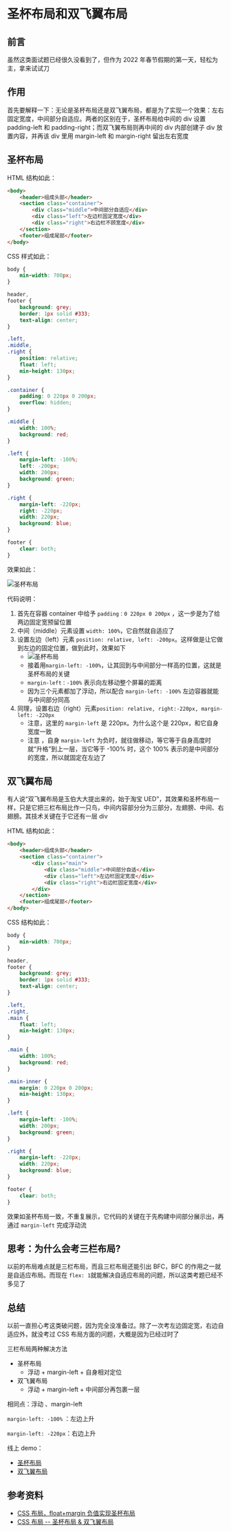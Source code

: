 # 圣杯布局和双飞翼布局

## 前言

虽然这类面试题已经很久没看到了，但作为 2022 年春节假期的第一天，轻松为主，拿来试试刀

## 作用

首先要解释一下：无论是圣杯布局还是双飞翼布局，都是为了实现一个效果：左右固定宽度，中间部分自适应。两者的区别在于，圣杯布局给中间的 div 设置 padding-left 和 padding-right；而双飞翼布局则再中间的 div 内部创建子 div 放置内容，并再该 div 里用 margin-left 和 margin-right 留出左右宽度

## 圣杯布局

HTML 结构如此：

```html
<body>
    <header>组成头部</header>
    <section class="container">
        <div class="middle">中间部分自适应</div>
        <div class="left">左边栏固定宽度</div>
        <div class="right">右边栏不顾宽度</div>
    </section>
    <footer>组成尾部</footer>
</body>
```

CSS 样式如此：

```css
body {
    min-width: 700px;
}

header,
footer {
    background: grey;
    border: 1px solid #333;
    text-align: center;
}

.left,
.middle,
.right {
    position: relative;
    float: left;
    min-height: 130px;
}

.container {
    padding: 0 220px 0 200px;
    overflow: hidden;
}

.middle {
    width: 100%;
    background: red;
}

.left {
    margin-left: -100%;
    left: -200px;
    width: 200px;
    background: green;
}

.right {
    margin-left: -220px;
    right: -220px;
    width: 220px;
    background: blue;
}

footer {
    clear: both;
}
```

效果如此：

![圣杯布局](https://s2.loli.net/2022/02/07/X9SGCnRdTJKVqDt.png)

代码说明：

1. 首先在容器 container 中给予 `padding：0 220px 0 200px` ，这一步是为了给两边固定宽预留位置
2. 中间（middle）元素设置 `width: 100%`，它自然就自适应了
3. 设置左边（left）元素 `position: relative, left: -200px`。这样做是让它做到左边的固定位置，做到此时，效果如下
    - ![圣杯布局](https://s2.loli.net/2022/02/07/RTiBqy7Zhev415m.png)
    - 接着用`margin-left: -100%`，让其回到与中间部分一样高的位置，这就是圣杯布局的关键
    - `margin-left：-100%` 表示向左移动整个屏幕的距离
    - 因为三个元素都加了浮动，所以配合 `margin-left: -100%` 左边容器就能与中间部分同高
4. 同理，设置右边（right）元素`position: relative, right:-220px, margin-left: -220px`
    - 注意，这里的 `margin-left` 是 220px。为什么这个是 220px，和它自身宽度一致
    - 注意 ，自身 `margin-left` 为负时，就往做移动，等它等于自身高度时就“升格”到上一层，当它等于 -100% 时，这个 100% 表示的是中间部分的宽度，所以就固定在左边了

## 双飞翼布局

有人说“双飞翼布局是玉伯大大提出来的，始于淘宝 UED”，其效果和圣杯布局一样，只是它把三栏布局比作一只鸟，中间内容部分分为三部分，左翅膀、中间、右翅膀。其技术关键在于它还有一层 div

HTML 结构如此：

```html
<body>
    <header>组成头部</header>
    <section class="container">
        <div class="main">
            <div class="middle">中间部分自适</div>
            <div class="left">左边栏固定宽度</div>
            <div class="right">右边栏固定宽度</div>
        </div>
    </section>
    <footer>组成尾部</footer>
</body>
```

CSS 结构如此：

```css
body {
    min-width: 700px;
}

header,
footer {
    background: grey;
    border: 1px solid #333;
    text-align: center;
}

.left,
.right,
.main {
    float: left;
    min-height: 130px;
}

.main {
    width: 100%;
    background: red;
}

.main-inner {
    margin: 0 220px 0 200px;
    min-height: 130px;
}

.left {
    margin-left: -100%;
    width: 200px;
    background: green;
}

.right {
    margin-left: -220px;
    width: 220px;
    background: blue;
}

footer {
    clear: both;
}
```

效果如圣杯布局一致，不重复展示，它代码的关键在于先构建中间部分展示出，再通过 `margin-left` 完成浮动流

## 思考：为什么会考三栏布局?

以前的布局难点就是三栏布局，而且三栏布局还能引出 BFC，BFC 的作用之一就是自适应布局。而现在 `flex: 1`就能解决自适应布局的问题，所以这类考题已经不多见了

## 总结

以前一直担心考这类破问题，因为完全没准备过。除了一次考左边固定宽，右边自适应外，就没考过 CSS 布局方面的问题，大概是因为已经过时了

三栏布局两种解决方法

-   圣杯布局
    -   浮动 + margin-left + 自身相对定位
-   双飞翼布局
    -   浮动 + margin-left + 中间部分再包裹一层

相同点：浮动 、margin-left

`margin-left: -100%` ：左边上升

`margin-left: -220px`：右边上升

线上 demo：

-   [圣杯布局](https://azhubaby.com/demo/圣杯布局与双飞翼布局/圣杯布局/index.html)
-   [双飞翼布局](https://azhubaby.com/demo/圣杯布局与双飞翼布局/双飞翼布局/index.html)

## 参考资料

-   [CSS 布局，float+margin 负值实现圣杯布局](https://zhuanlan.zhihu.com/p/246169418)
-   [CSS 布局 -- 圣杯布局 & 双飞翼布局](https://www.cnblogs.com/imwtr/p/4441741.html)
